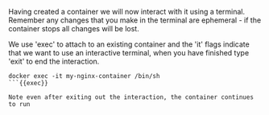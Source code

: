 
Having created a container we will now interact with it using a terminal. Remember any changes that you make in the terminal are ephemeral - if the container stops all changes will be lost.

We use 'exec' to attach to an existing container and the 'it' flags indicate that we want to use an interactive terminal, when you have finished type 'exit' to end the interaction. 

```plain
docker exec -it my-nginx-container /bin/sh
```{{exec}}

Note even after exiting out the interaction, the container continues to run


